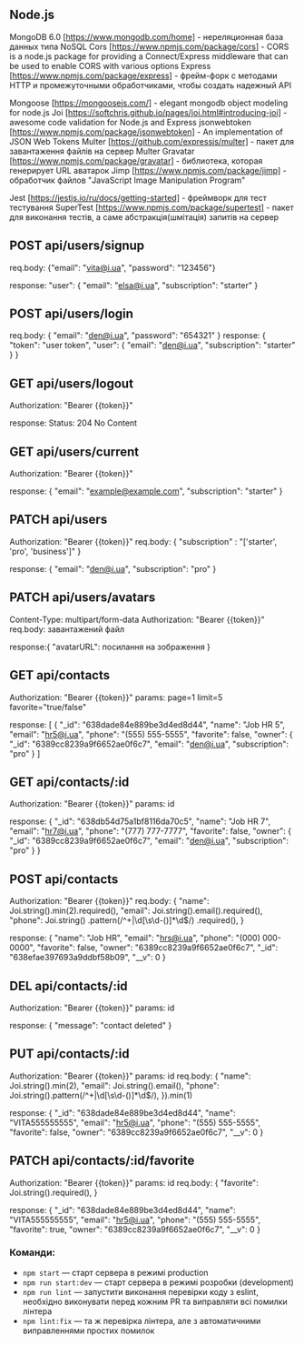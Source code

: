 ## Node.js

MongoDB 6.0 [https://www.mongodb.com/home] - нереляционная база данных типа NoSQL
Cors [https://www.npmjs.com/package/cors] - CORS is a node.js package for providing a Connect/Express middleware that can be used to enable CORS with various options
Express [https://www.npmjs.com/package/express] - фрейм-форк с методами HTTP и промежуточными обработчиками, чтобы создать надежный API

Mongoose [https://mongoosejs.com/] - elegant mongodb object modeling for node.js
Joi [https://softchris.github.io/pages/joi.html#introducing-joi] - awesome code validation for Node.js and Express
jsonwebtoken [https://www.npmjs.com/package/jsonwebtoken] - An implementation of JSON Web Tokens
Multer [https://github.com/expressjs/multer] - пакет для завантаження файлів на сервер Multer
Gravatar [https://www.npmjs.com/package/gravatar] - библиотека, которая генерирует URL аватарок
Jimp [https://www.npmjs.com/package/jimp] - обработчик файлов "JavaScript Image Manipulation Program"

Jest [https://jestjs.io/ru/docs/getting-started] - фреймворк для тест тестування
SuperTest [https://www.npmjs.com/package/supertest] - пакет для виконання тестів, а саме абстракція(шмітація) запитів на сервер

## POST api/users/signup

req.body:
{"email": "vita@i.ua",
"password": "123456"}

response:
"user": {
"email": "elsa@i.ua",
"subscription": "starter"
}

## POST api/users/login

req.body:
{
"email": "den@i.ua",
"password": "654321"
}
response:
{
"token": "user token",
"user": {
"email": "den@i.ua",
"subscription": "starter"
}
}

## GET api/users/logout

Authorization: "Bearer {{token}}"

response:
Status: 204 No Content

## GET api/users/current

Authorization: "Bearer {{token}}"

response:
{
"email": "example@example.com",
"subscription": "starter"
}

## PATCH api/users

Authorization: "Bearer {{token}}"
req.body: {
"subscription" : "['starter', 'pro', 'business']"
}

response: {
"email": "den@i.ua",
"subscription": "pro"
}

## PATCH api/users/avatars

Content-Type: multipart/form-data
Authorization: "Bearer {{token}}"
req.body: завантажений файл

response:{
"avatarURL": посилання на зображення
}

## GET api/contacts

Authorization: "Bearer {{token}}"
params:
page=1
limit=5
favorite="true/false"

response:
[
{
"_id": "638dade84e889be3d4ed8d44",
"name": "Job HR 5",
"email": "hr5@i.ua",
"phone": "(555) 555-5555",
"favorite": false,
"owner": {
"_id": "6389cc8239a9f6652ae0f6c7",
"email": "den@i.ua",
"subscription": "pro"
}
]

## GET api/contacts/:id

Authorization: "Bearer {{token}}"
params:
id

response:
{
"\_id": "638db54d75a1bf8116da70c5",
"name": "Job HR 7",
"email": "hr7@i.ua",
"phone": "(777) 777-7777",
"favorite": false,
"owner": {
"\_id": "6389cc8239a9f6652ae0f6c7",
"email": "den@i.ua",
"subscription": "pro"
}
}

## POST api/contacts

Authorization: "Bearer {{token}}"
req.body: {
"name": Joi.string().min(2).required(),
"email": Joi.string().email().required(),
"phone": Joi.string()
.pattern(/^\+|\d[\s\d\-\(\)]\*\d$/)
.required(),
}

response:
{
"name": "Job HR",
"email": "hrs@i.ua",
"phone": "(000) 000-0000",
"favorite": false,
"owner": "6389cc8239a9f6652ae0f6c7",
"\_id": "638efae397693a9ddbf58b09",
"\_\_v": 0
}

## DEL api/contacts/:id

Authorization: "Bearer {{token}}"
params:
id

response:
{
"message": "contact deleted"
}

## PUT api/contacts/:id

Authorization: "Bearer {{token}}"
params:
id
req.body: {
"name": Joi.string().min(2),
"email": Joi.string().email(),
"phone": Joi.string().pattern(/^\+|\d[\s\d\-\(\)]\*\d$/),
}).min(1)

response:
{
"\_id": "638dade84e889be3d4ed8d44",
"name": "VITA555555555",
"email": "hr5@i.ua",
"phone": "(555) 555-5555",
"favorite": false,
"owner": "6389cc8239a9f6652ae0f6c7",
"\_\_v": 0
}

## PATCH api/contacts/:id/favorite

Authorization: "Bearer {{token}}"
params:
id
req.body: {
"favorite": Joi.string().required(),
}

response:
{
"\_id": "638dade84e889be3d4ed8d44",
"name": "VITA555555555",
"email": "hr5@i.ua",
"phone": "(555) 555-5555",
"favorite": true,
"owner": "6389cc8239a9f6652ae0f6c7",
"\_\_v": 0
}

### Команди:

- `npm start` &mdash; старт сервера в режимі production
- `npm run start:dev` &mdash; старт сервера в режимі розробки (development)
- `npm run lint` &mdash; запустити виконання перевірки коду з eslint, необхідно виконувати перед кожним PR та виправляти всі помилки лінтера
- `npm lint:fix` &mdash; та ж перевірка лінтера, але з автоматичними виправленнями простих помилок
